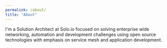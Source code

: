 ```yaml
---
permalink: /about/
title: "About"
---
```


I'm a Solution Architect at Solo.io focused on solving enterprise wide networking, automation and development challenges using open source technologies with emphasis on service mesh and application development.